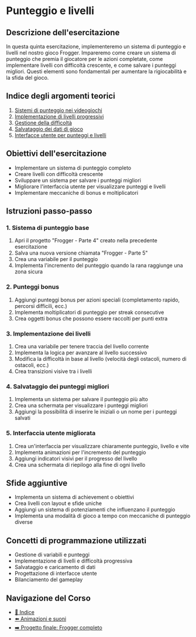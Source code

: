 # Punteggio e livelli

## Descrizione dell'esercitazione

In questa quinta esercitazione, implementeremo un sistema di punteggio e livelli nel nostro gioco Frogger. Impareremo come creare un sistema di punteggio che premia il giocatore per le azioni completate, come implementare livelli con difficoltà crescente, e come salvare i punteggi migliori. Questi elementi sono fondamentali per aumentare la rigiocabilità e la sfida del gioco.

## Indice degli argomenti teorici

1. [Sistemi di punteggio nei videogiochi](./01-SistemiPunteggio.md)
2. [Implementazione di livelli progressivi](./02-LivelliProgressivi.md)
3. [Gestione della difficoltà](./03-GestioneDifficolta.md)
4. [Salvataggio dei dati di gioco](./04-SalvataggioData.md)
5. [Interfacce utente per punteggi e livelli](./05-InterfacceUtente.md)

## Obiettivi dell'esercitazione

- Implementare un sistema di punteggio completo
- Creare livelli con difficoltà crescente
- Sviluppare un sistema per salvare i punteggi migliori
- Migliorare l'interfaccia utente per visualizzare punteggi e livelli
- Implementare meccaniche di bonus e moltiplicatori

## Istruzioni passo-passo

### 1. Sistema di punteggio base

1. Apri il progetto "Frogger - Parte 4" creato nella precedente esercitazione
2. Salva una nuova versione chiamata "Frogger - Parte 5"
3. Crea una variabile per il punteggio
4. Implementa l'incremento del punteggio quando la rana raggiunge una zona sicura

### 2. Punteggi bonus

1. Aggiungi punteggi bonus per azioni speciali (completamento rapido, percorsi difficili, ecc.)
2. Implementa moltiplicatori di punteggio per streak consecutive
3. Crea oggetti bonus che possono essere raccolti per punti extra

### 3. Implementazione dei livelli

1. Crea una variabile per tenere traccia del livello corrente
2. Implementa la logica per avanzare al livello successivo
3. Modifica la difficoltà in base al livello (velocità degli ostacoli, numero di ostacoli, ecc.)
4. Crea transizioni visive tra i livelli

### 4. Salvataggio dei punteggi migliori

1. Implementa un sistema per salvare il punteggio più alto
2. Crea una schermata per visualizzare i punteggi migliori
3. Aggiungi la possibilità di inserire le iniziali o un nome per i punteggi salvati

### 5. Interfaccia utente migliorata

1. Crea un'interfaccia per visualizzare chiaramente punteggio, livello e vite
2. Implementa animazioni per l'incremento del punteggio
3. Aggiungi indicatori visivi per il progresso del livello
4. Crea una schermata di riepilogo alla fine di ogni livello

## Sfide aggiuntive

- Implementa un sistema di achievement o obiettivi
- Crea livelli con layout e sfide uniche
- Aggiungi un sistema di potenziamenti che influenzano il punteggio
- Implementa una modalità di gioco a tempo con meccaniche di punteggio diverse

## Concetti di programmazione utilizzati

- Gestione di variabili e punteggi
- Implementazione di livelli e difficoltà progressiva
- Salvataggio e caricamento di dati
- Progettazione di interfacce utente
- Bilanciamento del gameplay

## Navigazione del Corso
- [📑 Indice](../README.md)
- [⬅️ Animazioni e suoni](../04-AnimazioniESuoni/README.md)
- [➡️ Progetto finale: Frogger completo](../06-ProgettoFinale/README.md)